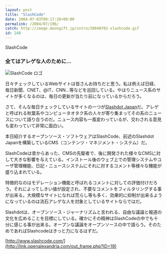 ```yaml
---
layout: post
title: "SlashCode"
date: 2004-07-03T09:17:28+09:00
permalink: /2004/07/196/
catch: http://image.moongift.jp/intro/20040702-slashcode.gif
id: 248
---
```

SlashCode  
<!--more-->

### 全てはアレゲな人のために…
  

![SlashCode ロゴ](http://image.moongift.jp/intro/20040702-slashcode.gif "SlashCode ロゴ")

  

日々チェックしているWebサイトは皆さんお持ちだと思う。私は例えば日経、毎日新聞、CNET、@IT、CNN…等などを巡回している。やはりニュース系のサイトが多くなるのは、毎日の更新が当たり前になっているからだろう。

  

さて、そんな毎日チェックしているサイトの一つが[Slashdot Japan](http://slashdot.jp/)だ。アレゲと呼ばれる秋葉系やコンピュータオタク系の人々が寄り集まってその系のニュースについて語り合うのだ。ニュース内容も一風変わっているが、交わされる意見も変わっていて非常に面白い。

  

本日紹介するオープンソース・ソフトウェアはSlashCode、前述のSlashdot Japanを構築しているCMS（コンテンツ・マネジメント・システム）だ。

  

SlashCodeは昔からあった、CMSの先駆者で、後に開発された様々なCMSに対して大きな影響を与えている。インストール後のウェブ上での管理システムやユーザ管理機能、日記・ニュースシステムにそれに対するコメント等様々な機能が盛り込まれている。

  

特徴的なのはモデレーション機能と呼ばれるコメントに対しての評価付けだろう。それによってしきい値が設定され、不要なコメントをフィルタリングする事が出来る。大規模なサイトになれば荒らし等も多く、効果的に抑制が出来るようになっているのは流石アレゲな人を対象としているサイトならではだ。

  

Slashdotは、オープンソース・ジャーナリズムと言われる、自由な議論と報道の文化を広めることを目標にしている。確かにその精神はSlashCodeの中でも十分に感じる事が出来る。オープンな議論をオープンソースの中で語らう。そのためであればSlashcodeはきっと力になるはずだ。

  

[http://www.slashcode.com/](http://link.openalexandria.com/out_frame.php?ID=19)

